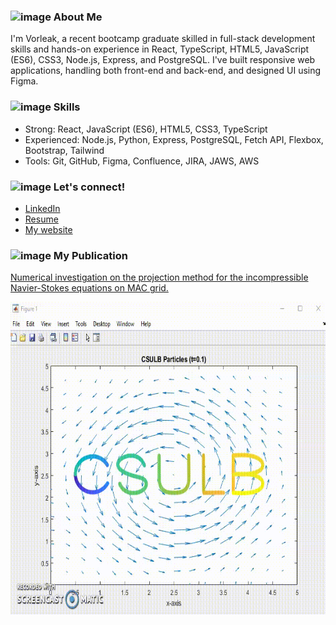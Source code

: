 ### <img src="https://github.com/vorleakyek/vorleakyek/assets/76607726/71648c5a-b478-4be7-b24d-3696eca23623" alt="image" width="50" height="50"> About Me 

I'm Vorleak, a recent bootcamp graduate skilled in full-stack development skills and hands-on experience in React, TypeScript, HTML5, JavaScript (ES6), CSS3, Node.js, Express, and PostgreSQL. I've built responsive web applications, handling both front-end and back-end, and designed UI using Figma. 


### <img src="https://github.com/vorleakyek/vorleakyek/assets/76607726/d2cc3620-9c7f-4648-9782-803514baf8c3" alt="image" width="50" height="50"> Skills 
- Strong: React, JavaScript (ES6), HTML5, CSS3, TypeScript
- Experienced: Node.js, Python, Express, PostgreSQL, Fetch API, Flexbox, Bootstrap, Tailwind
- Tools: Git, GitHub, Figma, Confluence, JIRA, JAWS, AWS

### <img src="https://github.com/vorleakyek/vorleakyek/assets/76607726/46810d36-afa1-4c5d-9e99-c1ec6f9c892a" alt="image" width="50" height="50"> Let's connect!  
- [LinkedIn](https://www.linkedin.com/in/vorleakyek/)
- [Resume](https://drive.google.com/file/d/12rSfAK9-U46XHcTcsmmeclbTAtfKg3lH/view?usp=sharing)
- [My website](https:vorleakyek.com)
  
### <img src="https://github.com/vorleakyek/vorleakyek/assets/76607726/3ad05b2a-d767-4e7c-b0f5-4ee7a11bb042" alt="image" width="50" height="50"> My Publication
[Numerical investigation on the projection method for the incompressible Navier-Stokes equations on MAC grid.](https://gradmath.org/wp-content/uploads/2020/10/Vorleak-Yek-GJM-2018.pdf)


<img src="CSULB_Particles.gif" alt="image" width="700" height="500">
